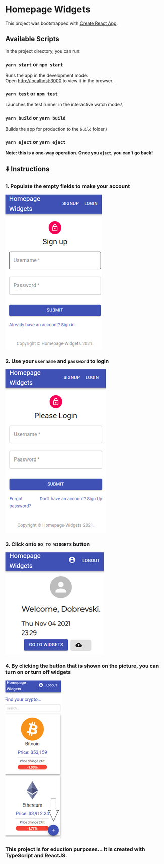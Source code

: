   # Homepage Widgets
This project was bootstrapped with [Create React App](https://github.com/facebook/create-react-app).
## Available Scripts
In the project directory, you can run:
### `yarn start` or `npm start`
Runs the app in the development mode.\
Open [http://localhost:3000](http://localhost:3000) to view it in the browser.
### `yarn test` or `npm test`
Launches the test runner in the interactive watch mode.\
### `yarn build` or `yarn build`
Builds the app for production to the `build` folder.\
### `yarn eject` or `yarn eject`
**Note: this is a one-way operation. Once you `eject`, you can’t go back!**

## :arrow_down: Instructions
### 1. Populate the empty fields to make your account
<img src="https://github.com/vasilyoshev/homepage-ui/blob/main/src/assets/signup.png" alt="signup" />

### 2. Use your `username` and `password` to login
<img src="https://github.com/vasilyoshev/homepage-ui/blob/main/src/assets/login.png" alt="signin" />

### 3. Click onto `GO TO WIDGETS` button
<img src="https://github.com/vasilyoshev/homepage-ui/blob/main/src/assets/dashboard.png" alt="dashboard" />

### 4. By clicking the button that is shown on the picture, you can turn on or turn off widgets
<img src="https://github.com/vasilyoshev/homepage-ui/blob/main/src/assets/info.png" alt="addwidgetBtn" />

### This project is for eduction purposes... It is created with TypeScript and ReactJS.
